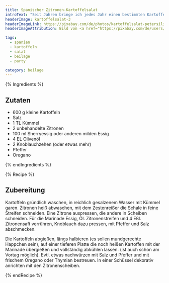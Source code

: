 ```yaml
---
title: Spanischer Zitronen-Kartoffelsalat
introText: "Seit Jahren bringe ich jedes Jahr einen bestimmten Kartoffelsalat zu einer Party mit: einen spanischen Kartoffelsalat mit einer Menge Zitronen und Knoblauch. Genau das richtige Essen für einen Freitag oder Samstag, wenn man am nächsten Tag nicht arbeiten muss."
headerImage: kartoffelsalat-3
headerImageLink: https://pixabay.com/de/photos/kartoffelsalat-petersilie-ern%c3%a4hrung-6893496/
headerImageAttribution: Bild von <a href="https://pixabay.com/de/users/planet_fox-4691618/?utm_source=link-attribution&amp;utm_medium=referral&amp;utm_campaign=image&amp;utm_content=6893496">Alex Fox</a> auf <a href="https://pixabay.com/de/?utm_source=link-attribution&amp;utm_medium=referral&amp;utm_campaign=image&amp;utm_content=6893496">Pixabay</a>

tags:
  - spanien
  - kartoffeln
  - salat
  - beilage
  - party

category: beilage
---
```


{% Ingredients %}

## Zutaten

- 600 g kleine Kartoffeln
- Salz
- 1 TL Kümmel
- 2 unbehandelte Zitronen
- 100 ml Sherryessig oder anderen milden Essig
- 4 EL Olivenöl
- 2 Knoblauchzehen (oder etwas mehr)
- Pfeffer
- Oregano

{% endIngredients %}

{% Recipe %}

## Zubereitung

Kartoffeln gründlich waschen, in reichlich gesalzenem Wasser mit Kümmel garen.
Zitronen heiß abwaschen, mit dem Zestenreißer die Schale in feine Streifen schneiden. Eine Zitrone auspressen, die andere in Scheiben schneiden.
Für die Marinade Essig, Öl. Zitronenstreifen und 4 Eßl. Zitronensaft verrühren, Knoblauch dazu pressen, mit Pfeffer und Salz abschmecken.

Die Kartoffeln abgießen, längs halbieren (es sollen mundgerechte Happchen sein), auf einer tieferen Platte die noch heißen Kartoffen mit der Marinade übergießen und vollständig abkühlen lassen. (ist auch schon am Vortag möglich).
Evtl. etwas nachwürzen mit Salz und Pfeffer und mit frischem Oregano oder Thymian bestreuen. In einer Schüssel dekorativ anrichten mit den Zitronenscheiben.

{% endRecipe %}
